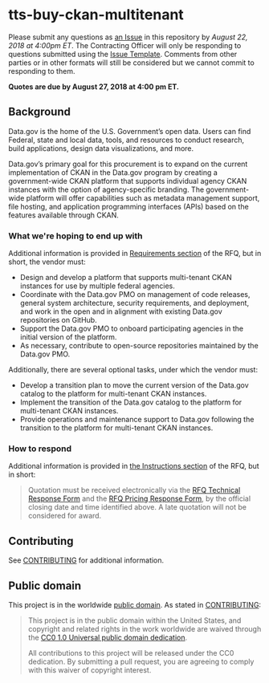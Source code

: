 # tts-buy-ckan-multitenant

Please submit any questions as [an Issue](https://github.com/18F/tts-buy-ckan-multitenant/issues) in this repository by *August 22, 2018 at 4:00pm ET*. The Contracting Officer will only be responding to questions submitted using the [Issue Template](ISSUE_TEMPLATE.md). Comments from other parties or in other formats will still be considered but we cannot commit to responding to them.

**Quotes are due by August 27, 2018 at 4:00 pm ET.**

## Background

Data.gov is the home of the U.S. Government’s open data. Users can find Federal, state and local data, tools, and resources to conduct research, build applications, design data visualizations, and more.

Data.gov’s primary goal for this procurement is to expand on the current implementation of CKAN in the Data.gov program by creating a government-wide CKAN platform that supports individual agency CKAN instances with the option of agency-specific branding. The government-wide platform will offer capabilities such as metadata management support, file hosting, and application programming interfaces (APIs) based on the features available through CKAN.

### What we're hoping to end up with

Additional information is provided in [Requirements section](https://github.com/18F/tts-buy-ckan-multitenant/blob/master/solicitation_documents/RFQ.md#requirements) of the RFQ, but in short, the vendor must:

- Design and develop a platform that supports multi-tenant CKAN instances for use by multiple federal agencies.
- Coordinate with the Data.gov PMO on management of code releases, general system architecture, security requirements, and deployment, and work in the open and in alignment with existing Data.gov repositories on GitHub.
- Support the Data.gov PMO to onboard participating agencies in the initial version of the platform.
- As necessary, contribute to open-source repositories maintained by the Data.gov PMO.

Additionally, there are several optional tasks, under which the vendor must:

- Develop a transition plan to move the current version of the Data.gov catalog to the platform for multi-tenant CKAN instances.
- Implement the transition of the Data.gov catalog to the platform for multi-tenant CKAN instances.
- Provide operations and maintenance support to Data.gov following the transition to the platform for multi-tenant CKAN instances.

### How to respond

Additional information is provided in [the Instructions section](https://github.com/18F/tts-buy-ckan-multitenant/blob/master/solicitation_documents/RFQ.md#instructions) of the RFQ, but in short:

> Quotation must be received electronically via the [RFQ Technical Response Form](https://docs.google.com/forms/d/1gr9gHzRJZ2LH6UrRzT4g40npWRi-I3ZYsLi5fv_h5RE) and the [RFQ Pricing Response Form](https://github.com/18F/tts-buy-ckan-multitenant/blob/master/solicitation_documents/RFQ%20Pricing%20Form.xlsx), by the official closing date and time identified above. A late quotation will not be considered for award.

## Contributing

See [CONTRIBUTING](CONTRIBUTING.md) for additional information.

## Public domain

This project is in the worldwide [public domain](LICENSE.md). As stated in
[CONTRIBUTING](CONTRIBUTING.md):

> This project is in the public domain within the United States, and copyright and related rights in
> the work worldwide are waived through the [CC0 1.0 Universal public domain
> dedication](https://creativecommons.org/publicdomain/zero/1.0/).
>
> All contributions to this project will be released under the CC0 dedication. By submitting a pull
> request, you are agreeing to comply with this waiver of copyright interest.
